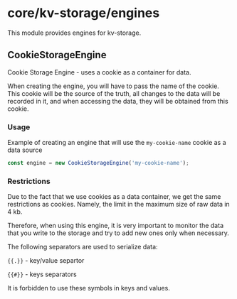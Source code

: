 # core/kv-storage/engines

This module provides engines for kv-storage.

## CookieStorageEngine

Cookie Storage Engine - uses a cookie as a container for data.

When creating the engine, you will have to pass the name of the cookie. This cookie will be the source of the truth, all changes to the data will be recorded in it, and when accessing the data, they will be obtained from this cookie.

### Usage

Example of creating an engine that will use the `my-cookie-name` cookie as a data source

```typescript
const engine = new CookieStorageEngine('my-cookie-name');
```

### Restrictions

Due to the fact that we use cookies as a data container, we get the same restrictions as cookies. Namely, the limit in the maximum size of raw data in 4 kb.

Therefore, when using this engine, it is very important to monitor the data that you write to the storage and try to add new ones only when necessary.

The following separators are used to serialize data:

`{{.}}` - key/value separtor

`{{#}}` - keys separators

It is forbidden to use these symbols in keys and values.
